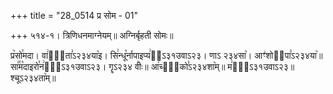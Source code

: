 +++
title = "28_0514 प्र सोम - 01"

+++
५१४-१। त्रिणिधनमाग्नेयम्॥ अग्निर्बृहती सोमः॥

प्र꣥सो꣯मदा। वा꣢वी᳐ता꣣ऽ२३४या꣥इ। सि꣢न्धू꣡र्नापाइप्य꣢आ᳐ऽ३१उवाऽ२३। णाऽ २३४सा꣥। आꣳ꣢शोᳲ᳐पा꣣ऽ२३४या꣥॥ सा꣢꣯म꣡दाइरो꣯न꣢जा᳐ऽ३१उवाऽ२३। गॄऽ२३४ वीः꣥॥ आ꣢च्छा᳐को꣣ऽ२३४शा꣥म्॥ म꣢धा᳐ऽ३१उवाऽ२३॥ श्चूऽ२३४ता꣥म्॥